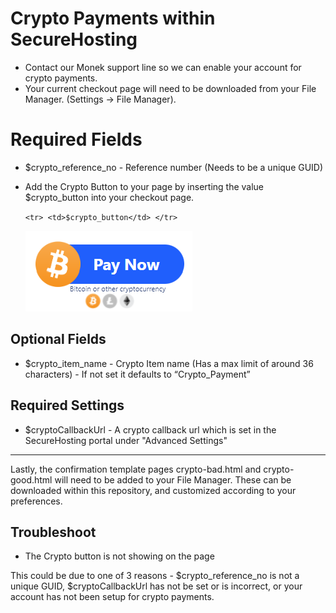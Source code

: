 # Crypto Payments within SecureHosting


* Contact our Monek support line so we can enable your account for crypto payments.
* Your current checkout page will need to be downloaded from your File Manager. (Settings → File Manager).
# Required Fields

* $crypto_reference_no - Reference number (Needs to be a unique GUID)
* Add the Crypto Button to your page by inserting the value $crypto_button into your checkout page. 

    `<tr> <td>$crypto_button</td> </tr>`

    ![Crypto Button Example](./button-example.png)



## Optional Fields

* $crypto_item_name - Crypto Item name (Has a max limit of around 36 characters) - If not set it defaults to “Crypto_Payment”


## Required Settings

* $cryptoCallbackUrl - A crypto callback url which is set in the SecureHosting portal under "Advanced Settings"

---

Lastly, the confirmation template pages crypto-bad.html and crypto-good.html will need to be added to your File Manager. These can be downloaded within this repository, and customized according to your preferences.



## Troubleshoot

* The Crypto button is not showing on the page

This could be due to one of 3 reasons - $crypto_reference_no is not a unique GUID, $cryptoCallbackUrl has not be set or is incorrect, or your account has not been setup for crypto payments. 

